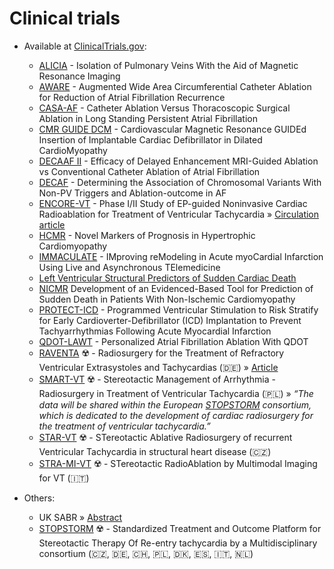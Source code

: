 # Clinical trials

- Available at [ClinicalTrials.gov](https://clinicaltrials.gov):

  - [ALICIA](https://clinicaltrials.gov/ct2/show/NCT02698631) - Isolation of Pulmonary Veins With the Aid of Magnetic Resonance Imaging
  - [AWARE](https://clinicaltrials.gov/ct2/show/NCT02150902) - Augmented Wide Area Circumferential Catheter Ablation for Reduction of Atrial Fibrillation Recurrence
  - [CASA-AF](https://clinicaltrials.gov/ct2/show/NCT02755688) - Catheter Ablation Versus Thoracoscopic Surgical Ablation in Long Standing Persistent Atrial Fibrillation
  - [CMR GUIDE DCM](https://clinicaltrials.gov/ct2/show/NCT03993730) - Cardiovascular Magnetic Resonance GUIDEd Insertion of Implantable Cardiac Defibrillator in Dilated CardioMyopathy
  - [DECAAF II](https://clinicaltrials.gov/ct2/show/NCT02529319) - Efficacy of Delayed Enhancement MRI-Guided Ablation vs Conventional Catheter Ablation of Atrial Fibrillation
  - [DECAF](https://clinicaltrials.gov/ct2/show/NCT01751607) - Determining the Association of Chromosomal Variants With Non-PV Triggers and Ablation-outcome in AF
  - [ENCORE-VT](https://clinicaltrials.gov/ct2/show/NCT02919618) - Phase I/II Study of EP-guided Noninvasive Cardiac Radioablation for Treatment of Ventricular Tachycardia » [Circulation article](https://www.ahajournals.org/doi/10.1161/CIRCULATIONAHA.118.038261)
  - [HCMR](https://clinicaltrials.gov/ct2/show/NCT01915615) - Novel Markers of Prognosis in Hypertrophic Cardiomyopathy
  - [IMMACULATE](https://clinicaltrials.gov/ct2/show/NCT02468349) - IMproving reModeling in Acute myoCardial Infarction Using Live and Asynchronous TElemedicine
  - [Left Ventricular Structural Predictors of Sudden Cardiac Death](https://clinicaltrials.gov/ct2/show/NCT01076660)
  - [NICMR](https://clinicaltrials.gov/ct2/show/NCT02657967) Development of an Evidenced-Based Tool for Prediction of Sudden Death in Patients With Non-Ischemic Cardiomyopathy
  - [PROTECT-ICD](https://clinicaltrials.gov/ct2/show/NCT03588286) - Programmed Ventricular Stimulation to Risk Stratify for Early Cardioverter-Defibrillator (ICD) Implantation to Prevent Tachyarrhythmias Following Acute Myocardial Infarction
  - [QDOT-LAWT](https://clinicaltrials.gov/ct2/show/NCT04298177) - Personalized Atrial Fibrillation Ablation With QDOT
  - [RAVENTA](https://clinicaltrials.gov/ct2/show/NCT03867747) ☢️ - Radiosurgery for the Treatment of Refractory Ventricular Extrasystoles and Tachycardias (🇩🇪) » [Article](https://link.springer.com/article/10.1007/s00392-020-01650-9)
  - [SMART-VT](https://clinicaltrials.gov/ct2/show/NCT04642963) ☢️ - Stereotactic Management of Arrhythmia - Radiosurgery in Treatment of Ventricular Tachycardia (🇵🇱) » _“The data will be shared within the European [STOPSTORM](https://stopstorm.eu/en) consortium, which is dedicated to the development of cardiac radiosurgery for the treatment of ventricular tachycardia.”_
  - [STAR-VT](https://clinicaltrials.gov/ct2/show/NCT03819504) ☢️ - STereotactic Ablative Radiosurgery of recurrent Ventricular Tachycardia in structural heart disease (🇨🇿)
  - [STRA-MI-VT](https://clinicaltrials.gov/ct2/show/NCT04066517) ☢️ - STereotactic RadioAblation by Multimodal Imaging for VT (🇮🇹)

- Others:

  - UK SABR » [Abstract](https://www.radiographyonline.com/article/S1078-8174(19)30182-8/fulltext)
  - [STOPSTORM](https://stopstorm.eu/en) ☢️ - Standardized Treatment and Outcome Platform for Stereotactic Therapy Of Re-entry tachycardia by a Multidisciplinary consortium (🇨🇿, 🇩🇪, 🇨🇭, 🇵🇱, 🇩🇰, 🇪🇸, 🇮🇹, 🇳🇱)
